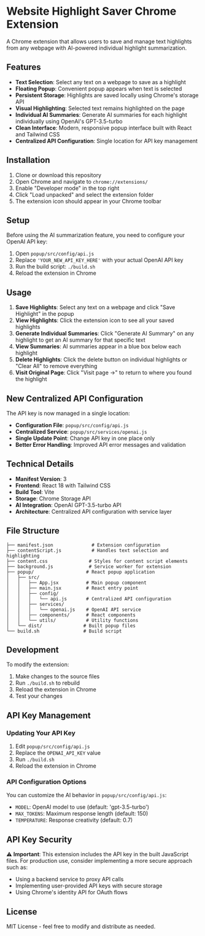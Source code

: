 # Website Highlight Saver Chrome Extension

A Chrome extension that allows users to save and manage text highlights from any webpage with AI-powered individual highlight summarization.

## Features

- **Text Selection**: Select any text on a webpage to save as a highlight
- **Floating Popup**: Convenient popup appears when text is selected
- **Persistent Storage**: Highlights are saved locally using Chrome's storage API
- **Visual Highlighting**: Selected text remains highlighted on the page
- **Individual AI Summaries**: Generate AI summaries for each highlight individually using OpenAI's GPT-3.5-turbo
- **Clean Interface**: Modern, responsive popup interface built with React and Tailwind CSS
- **Centralized API Configuration**: Single location for API key management

## Installation

1. Clone or download this repository
2. Open Chrome and navigate to `chrome://extensions/`
3. Enable "Developer mode" in the top right
4. Click "Load unpacked" and select the extension folder
5. The extension icon should appear in your Chrome toolbar

## Setup

Before using the AI summarization feature, you need to configure your OpenAI API key:

1. Open `popup/src/config/api.js`
2. Replace `'YOUR_NEW_API_KEY_HERE'` with your actual OpenAI API key
3. Run the build script: `./build.sh`
4. Reload the extension in Chrome

## Usage

1. **Save Highlights**: Select any text on a webpage and click "Save Highlight" in the popup
2. **View Highlights**: Click the extension icon to see all your saved highlights
3. **Generate Individual Summaries**: Click "Generate AI Summary" on any highlight to get an AI summary for that specific text
4. **View Summaries**: AI summaries appear in a blue box below each highlight
5. **Delete Highlights**: Click the delete button on individual highlights or "Clear All" to remove everything
6. **Visit Original Page**: Click "Visit page →" to return to where you found the highlight

## New Centralized API Configuration

The API key is now managed in a single location:

- **Configuration File**: `popup/src/config/api.js`
- **Centralized Service**: `popup/src/services/openai.js`
- **Single Update Point**: Change API key in one place only
- **Better Error Handling**: Improved API error messages and validation

## Technical Details

- **Manifest Version**: 3
- **Frontend**: React 18 with Tailwind CSS
- **Build Tool**: Vite
- **Storage**: Chrome Storage API
- **AI Integration**: OpenAI GPT-3.5-turbo API
- **Architecture**: Centralized API configuration with service layer

## File Structure

```
├── manifest.json              # Extension configuration
├── contentScript.js           # Handles text selection and highlighting
├── content.css               # Styles for content script elements
├── background.js             # Service worker for extension
├── popup/                   # React popup application
│   ├── src/
│   │   ├── App.jsx          # Main popup component
│   │   ├── main.jsx         # React entry point
│   │   ├── config/
│   │   │   └── api.js       # Centralized API configuration
│   │   ├── services/
│   │   │   └── openai.js    # OpenAI API service
│   │   ├── components/      # React components
│   │   └── utils/           # Utility functions
│   └── dist/               # Built popup files
└── build.sh                # Build script
```

## Development

To modify the extension:

1. Make changes to the source files
2. Run `./build.sh` to rebuild
3. Reload the extension in Chrome
4. Test your changes

## API Key Management

### Updating Your API Key

1. Edit `popup/src/config/api.js`
2. Replace the `OPENAI_API_KEY` value
3. Run `./build.sh`
4. Reload the extension in Chrome

### API Configuration Options

You can customize the AI behavior in `popup/src/config/api.js`:

- `MODEL`: OpenAI model to use (default: 'gpt-3.5-turbo')
- `MAX_TOKENS`: Maximum response length (default: 150)
- `TEMPERATURE`: Response creativity (default: 0.7)

## API Key Security

⚠️ **Important**: This extension includes the API key in the built JavaScript files. For production use, consider implementing a more secure approach such as:

- Using a backend service to proxy API calls
- Implementing user-provided API keys with secure storage
- Using Chrome's identity API for OAuth flows

## License

MIT License - feel free to modify and distribute as needed.
